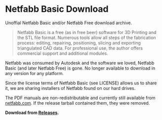 Netfabb Basic Download
======================

Unoffial Netfabb Basic and/or Netfabb Free download archive.

> Netfabb Basic is a free (as in free beer) software for 3D Printing
> and the STL file format. Numerous tools allow all steps of the fabrication
> process: editing, repairing, positioning, slicing and exporting triangulated
> CAD data. For professional use, the author offers commercial support and
> additional modules.

Netfabb was consumed by Autodesk and the software we loved, Netfabb Basic
(and later Netfabb Free) is gone. No longer available to download in any version
for any platform.

Since the license terms of Netfabb Basic (see LICENSE) allows us to share it,
we are sharing installers of Netfabb found on our hard drives.

The PDF manuals are non-redistributable and currently still available from [netfabb.com](http://www.netfabb.com/manuals_download.php?nid=&fid=79).
If the release tarball contained them, they were removed.

**Download from
[Releases](https://github.com/3DprintFIT/netfabb-basic-download/releases).**

